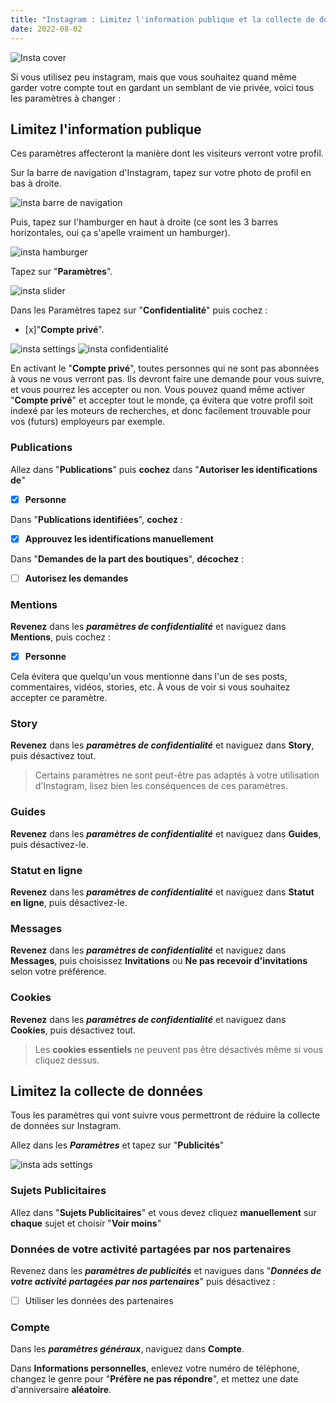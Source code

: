 ```yaml
---
title: "Instagram : Limitez l'information publique et la collecte de données \U0000270b"
date: 2022-08-02
---
```


![Insta cover](/instagram/instagram-cover.jpg)

Si vous utilisez peu instagram, mais que vous souhaitez quand même garder votre compte tout en gardant un semblant de vie privée, voici tous les paramètres à changer :

## Limitez l'information publique

Ces paramètres affecteront la manière dont les visiteurs verront votre profil.

Sur la barre de navigation d'Instagram, tapez sur votre photo de profil en bas à droite.

![insta barre de navigation](/instagram/instagram-taskbar.png)

Puis, tapez sur l'hamburger en haut à droite (ce sont les 3 barres horizontales, oui ça s'apelle vraiment un hamburger).

![insta hamburger](/instagram/instagram-hamburger.png)

Tapez sur "**Paramètres**".

![insta slider](/instagram/settings-slider.png)

Dans les Paramètres tapez sur "**Confidentialité**" puis cochez :  
- [x]"**Compte privé**".

![insta settings](/instagram/parametres.png)
![insta confidentialité](/instagram/compte-prive.png)

En activant le "**Compte privé**", toutes personnes qui ne sont pas abonnées à vous ne vous verront pas. Ils devront faire une demande pour vous suivre, et vous pourrez les accepter ou non. Vous pouvez quand même activer "**Compte privé**" et accepter tout le monde, ça évitera que votre profil soit indexé par les moteurs de recherches, et donc facilement trouvable pour vos (futurs) employeurs par exemple.

### Publications

Allez dans "**Publications**" puis **cochez** dans "**Autoriser les identifications de**"

- [x] **Personne**

Dans "**Publications identifiées**", **cochez** :

- [x] **Approuvez les identifications manuellement**

Dans "**Demandes de la part des boutiques**", **décochez** :

- [ ] **Autorisez les demandes**

### Mentions

**Revenez** dans les ***paramètres de confidentialité*** et naviguez dans **Mentions**, puis cochez :

- [x] **Personne**

Cela évitera que quelqu'un vous mentionne dans l'un de ses posts, commentaires, vidéos, stories, etc. À vous de voir si vous souhaitez accepter ce paramètre.

### Story

**Revenez** dans les ***paramètres de confidentialité*** et naviguez dans **Story**, puis désactivez tout.

> Certains paramètres ne sont peut-être pas adaptés à votre utilisation d'Instagram, lisez bien les conséquences de ces paramètres.

### Guides

**Revenez** dans les ***paramètres de confidentialité*** et naviguez dans **Guides**, puis désactivez-le.

### Statut en ligne

**Revenez** dans les ***paramètres de confidentialité*** et naviguez dans **Statut en ligne**, puis désactivez-le.

### Messages

**Revenez** dans les ***paramètres de confidentialité*** et naviguez dans **Messages**, puis choisissez **Invitations** ou **Ne pas recevoir d'invitations** selon votre préférence.

### Cookies

**Revenez** dans les ***paramètres de confidentialité*** et naviguez dans **Cookies**, puis désactivez tout.

> Les **cookies essentiels** ne peuvent pas être désactivés même si vous cliquez dessus.

## Limitez la collecte de données

Tous les paramètres qui vont suivre vous permettront de réduire la collecte de données sur Instagram.

Allez dans les ***Paramètres*** et tapez sur "**Publicités**"

![insta ads settings](/instagram/parametres-pubs.png)

### Sujets Publicitaires

Allez dans "**Sujets Publicitaires**" et vous devez cliquez **manuellement** sur **chaque** sujet et choisir "**Voir moins**"

### Données de votre activité partagées par nos partenaires

Revenez dans les ***paramètres de publicités*** et navigues dans "***Données de votre activité partagées par nos partenaires***" puis désactivez :

- [ ] Utiliser les données des partenaires

### Compte

Dans les ***paramètres généraux***, naviguez dans **Compte**.
 
Dans **Informations personnelles**, enlevez votre numéro de téléphone, changez le genre pour "**Préfère ne pas répondre**", et mettez une date d'anniversaire **aléatoire**.